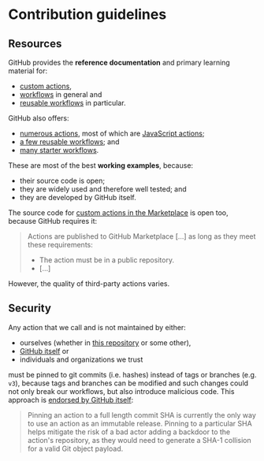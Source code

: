 # Contribution guidelines

## Resources

GitHub provides the **reference documentation** and primary learning material for:

- [custom actions](https://docs.github.com/en/actions/creating-actions/about-custom-actions),
- [workflows](https://docs.github.com/en/actions/using-workflows/about-workflows) in general and
- [reusable workflows](https://docs.github.com/en/actions/using-workflows/reusing-workflows) in particular.

GitHub also offers:

- [numerous actions](https://github.com/actions), most of which are [JavaScript actions](https://docs.github.com/en/actions/creating-actions/about-custom-actions#javascript-actions);
- [a few reusable workflows](https://github.com/actions/reusable-workflows); and
- [many starter workflows](https://github.com/actions/starter-workflows).

These are most of the best **working examples**, because:

- their source code is open;
- they are widely used and therefore well tested; and
- they are developed by GitHub itself.

The source code for [custom actions in the Marketplace](https://github.com/marketplace?type=actions) is open too, because GitHub requires it:

> Actions are published to GitHub Marketplace […] as long as they meet these requirements:
>
> - The action must be in a public repository.
> - […]

However, the quality of third-party actions varies.

## Security

Any action that we call and is not maintained by either:

- ourselves (whether in [this repository](../actions) or some other),
- [GitHub itself](https://github.com/actions) or
- individuals and organizations we trust

must be pinned to git commits (i.e. hashes) instead of tags or branches (e.g. `v3`),
because tags and branches can be modified and such changes could not only break our workflows, but also introduce malicious code.
This approach is [endorsed by GitHub itself](https://docs.github.com/en/actions/security-guides/security-hardening-for-github-actions#using-third-party-actions):

> Pinning an action to a full length commit SHA is currently the only way to use an action as an immutable release.
> Pinning to a particular SHA helps mitigate the risk of a bad actor adding a backdoor to the action's repository, as they would need to generate a SHA-1 collision for a valid Git object payload.
